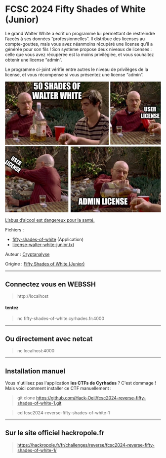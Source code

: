 # FCSC 2024 Fifty Shades of White (Junior)

Le grand Walter White a écrit un programme lui permettant de restreindre l’accès à ses données “professionnelles”. Il distribue des licenses au compte-gouttes, mais vous avez néanmoins récupéré une license qu’il a générée pour son fils ! Son système propose deux niveaux de licenses : celle que vous avez récupérée est la moins privilégiée, et vous souhaitez obtenir une license “admin”.

Le programme ci-joint vérifie entre autres le niveau de privilèges de la license, et vous récompense si vous présentez une license “admin”.


![meme-fifty-shades-of-white-junior.jpg](meme-fifty-shades-of-white-junior.jpg)


[L’abus d’alcool est dangereux pour la santé.](https://www.santepubliquefrance.fr/determinants-de-sante/alcool/articles/quels-sont-les-risques-de-la-consommation-d-alcool-pour-la-sante)

Fichiers :
- [fifty-shades-of-white](fifty-shades-of-white) (Application)
- [license-walter-white-junior.txt](license-walter-white-junior.txt)



Auteur : [Cryptanalyse](https://twitter.com/Cryptanalyse)

Origine : [Fifty Shades of White (Junior)](https://hackropole.fr/fr/challenges/reverse/fcsc2024-reverse-fifty-shades-of-white-1/)


-----------

## Connectez vous en WEBSSH
> http://localhost

#### tentez 
> nc fifty-shades-of-white.cyrhades.fr:4000

-----------

## Ou directement avec netcat
> nc localhost:4000

-----------


## Installation manuel
Vous n'utilisez pas l'application **les CTFs de Cyrhades** ? C'est dommage !
Mais voici comment installer ce CTF manuellement :

> git clone https://github.com/Hack-Oeil/fcsc2024-reverse-fifty-shades-of-white-1.git

> cd fcsc2024-reverse-fifty-shades-of-white-1


-----------

## Sur le site officiel hackropole.fr
> https://hackropole.fr/fr/challenges/reverse/fcsc2024-reverse-fifty-shades-of-white-1/